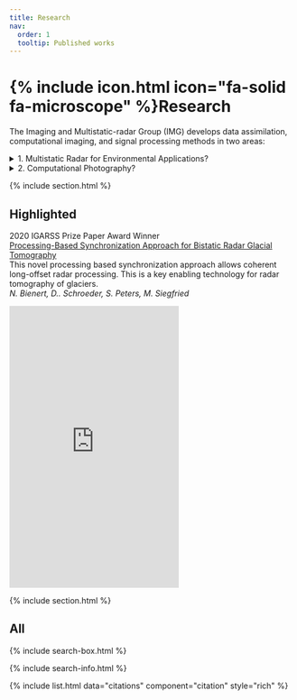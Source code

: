 ```yaml
---
title: Research
nav:
  order: 1
  tooltip: Published works
---
```


# {% include icon.html icon="fa-solid fa-microscope" %}Research

The Imaging and Multistatic-radar Group (IMG) develops data assimilation, computational imaging, and signal processing methods in two areas:

<details close>
<summary>1. Multistatic Radar for Environmental Applications?</summary>
<br>
We develop multistatic radars and algorithms for retreiving properties of the environment for the following purposes:
  1. Equip scientists with the tools needed to improve our understanding of the environment. We develop radar-based methods for making measurements of environmental processes at a quality or scale that is not possible with existing tools. This includes projects such as generating 2D maps of the temperature distribution inside glaciers.
  2. Develop systems than enable resource monitoring and improved resource management. This includes projects such as monitoring soil moisture for improved irrigaiton practices.  

  We are a crib to grave team that puts environmental solutions into the hands of scientists and and environmental agencies. 
</details>

<details close>
<summary>2. Computational Photography?</summary>
<br>
We develop computational photography algorithms that improve image quality and make camera performance more equitable.
</details>



{% include section.html %}

## Highlighted

2020 IGARSS Prize Paper Award Winner  
[Processing-Based Synchronization Approach for Bistatic Radar Glacial Tomography](https://ieeexplore.ieee.org/document/9323969)  
This novel processing based synchronization approach allows coherent long-offset radar processing. This is a key enabling technology for radar tomography of glaciers.   
*N. Bienert, D.. Schroeder, S. Peters, M. Siegfried*

<iframe height="500" src="https://www.youtube.com/embed/WaF6N42GQiw?si=peiCi045mLVfM2el&amp;controls=0&amp;start=23" title="YouTube video player" frameborder="0" allow="accelerometer; autoplay; clipboard-write; encrypted-media; gyroscope; picture-in-picture" referrerpolicy="strict-origin-when-cross-origin" allowfullscreen></iframe>

{% include section.html %}

## All

{% include search-box.html %}

{% include search-info.html %}

{% include list.html data="citations" component="citation" style="rich" %}
